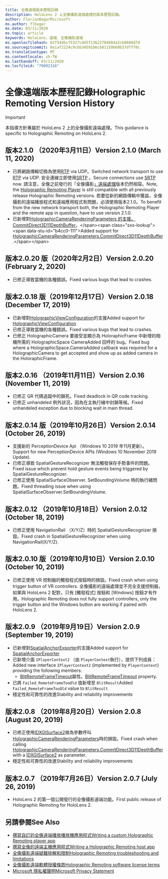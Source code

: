 ```yaml
---
title: 全像遠端版本歷程記錄
description: HoloLens 2 上全像攝影遠端處理的版本歷程記錄。
author: FlorianBagarMicrosoft
ms.author: flbagar
ms.date: 03/11/2020
ms.topic: article
keywords: HoloLens、遠端、全像攝影遠端
ms.openlocfilehash: 62f54dbcf5327cdd5f13622704684a2cb0606d7d
ms.sourcegitcommit: 0a1af2224c9cbb34591b6cb01159b60b37dfff0c
ms.translationtype: MT
ms.contentlocale: zh-TW
ms.lasthandoff: 03/11/2020
ms.locfileid: "79092316"
---
```

# <a name="holographic-remoting-version-history"></a><span data-ttu-id="b4cc0-104">全像遠端版本歷程記錄</span><span class="sxs-lookup"><span data-stu-id="b4cc0-104">Holographic Remoting Version History</span></span>

> [!IMPORTANT]
> <span data-ttu-id="b4cc0-105">本指導方針專屬於 HoloLens 2 上的全像攝影遠端處理。</span><span class="sxs-lookup"><span data-stu-id="b4cc0-105">This guidance is specific to Holographic Remoting on HoloLens 2.</span></span>

## <span data-ttu-id="b4cc0-106">版本2.1.0 （2020年3月11日）<a name="v2.1.0"></a></span><span class="sxs-lookup"><span data-stu-id="b4cc0-106">Version 2.1.0 (March 11, 2020) <a name="v2.1.0"></a></span></span>
* <span data-ttu-id="b4cc0-107">已將網路傳輸切換為使用[RTP](https://en.wikipedia.org/wiki/Real-time_Transport_Protocol) via UDP。</span><span class="sxs-lookup"><span data-stu-id="b4cc0-107">Switched network transport to use [RTP](https://en.wikipedia.org/wiki/Real-time_Transport_Protocol) via UDP.</span></span> <span data-ttu-id="b4cc0-108">安全連線立即使用[SRTP](https://en.wikipedia.org/wiki/Secure_Real-time_Transport_Protocol) 。</span><span class="sxs-lookup"><span data-stu-id="b4cc0-108">Secure connections use [SRTP](https://en.wikipedia.org/wiki/Secure_Real-time_Transport_Protocol) now.</span></span> <span data-ttu-id="b4cc0-109">請注意，全像之前發行的「全像攝影[」遠端處理](holographic-remoting-player.md)版本仍然相容。</span><span class="sxs-lookup"><span data-stu-id="b4cc0-109">Note, the [Holographic Remoting Player](holographic-remoting-player.md) is still compatible with all previously release Holographic Remoting versions.</span></span> <span data-ttu-id="b4cc0-110">若要從新的網路傳輸中獲益，全像攝影的遠端播放程式和遠端應用程式有問題，必須使用版本2.1.0。</span><span class="sxs-lookup"><span data-stu-id="b4cc0-110">To benefit from the new network transport both, the Holographic Remoting Player and the remote app in question, have to use version 2.1.0.</span></span>
* <span data-ttu-id="b4cc0-111">已新增對[HolographicCameraRenderingParameters 的支援。 CommitDirect3D11DepthBuffer](https://docs.microsoft.com/uwp/api/windows.graphics.holographic.holographiccamerarenderingparameters.commitdirect3d11depthbuffer#Windows_Graphics_Holographic_HolographicCameraRenderingParameters_CommitDirect3D11DepthBuffer_Windows_Graphics_DirectX_Direct3D11_IDirect3DSurface_)。</span><span class="sxs-lookup"><span data-stu-id="b4cc0-111">Added support for [HolographicCameraRenderingParameters.CommitDirect3D11DepthBuffer](https://docs.microsoft.com/uwp/api/windows.graphics.holographic.holographiccamerarenderingparameters.commitdirect3d11depthbuffer#Windows_Graphics_Holographic_HolographicCameraRenderingParameters_CommitDirect3D11DepthBuffer_Windows_Graphics_DirectX_Direct3D11_IDirect3DSurface_).</span></span> 

## <span data-ttu-id="b4cc0-112">版本2.0.20 版（2020年2月2日）<a name="v2.0.20"></a></span><span class="sxs-lookup"><span data-stu-id="b4cc0-112">Version 2.0.20 (February 2, 2020) <a name="v2.0.20"></a></span></span>
* <span data-ttu-id="b4cc0-113">已修正導致當機的各種錯誤。</span><span class="sxs-lookup"><span data-stu-id="b4cc0-113">Fixed various bugs that lead to crashes.</span></span>

## <span data-ttu-id="b4cc0-114">版本2.0.18 版（2019年12月17日）<a name="v2.0.18"></a></span><span class="sxs-lookup"><span data-stu-id="b4cc0-114">Version 2.0.18 (December 17, 2019) <a name="v2.0.18"></a></span></span>
* <span data-ttu-id="b4cc0-115">已新增對[HolographicViewConfiguration](https://docs.microsoft.com/uwp/api/windows.graphics.holographic.holographicviewconfiguration)的支援</span><span class="sxs-lookup"><span data-stu-id="b4cc0-115">Added support for [HolographicViewConfiguration](https://docs.microsoft.com/uwp/api/windows.graphics.holographic.holographicviewconfiguration)</span></span>
* <span data-ttu-id="b4cc0-116">已修正導致當機的各種錯誤。</span><span class="sxs-lookup"><span data-stu-id="b4cc0-116">Fixed various bugs that lead to crashes.</span></span>
* <span data-ttu-id="b4cc0-117">已修正 HolographicCamera 要接受並顯示為 HoloraphicFrame 中新增的相機所需的 HolographicSpace CameraAdded 回呼的 bug。</span><span class="sxs-lookup"><span data-stu-id="b4cc0-117">Fixed bug where a HolographicSpace.CameraAdded callback was required for a HolographicCamera to get accepted and show up as added camera in the HoloraphicFrame.</span></span>

## <span data-ttu-id="b4cc0-118">版本2.0.16 （2019年11月11日）<a name="2.0.16"></a></span><span class="sxs-lookup"><span data-stu-id="b4cc0-118">Version 2.0.16 (November 11, 2019) <a name="2.0.16"></a></span></span>
* <span data-ttu-id="b4cc0-119">已修正 QR 代碼追蹤中的鎖死。</span><span class="sxs-lookup"><span data-stu-id="b4cc0-119">Fixed deadlock in QR code tracking.</span></span>
* <span data-ttu-id="b4cc0-120">已修正 unhandeled 例外狀況，因為在主執行緒中封鎖等候。</span><span class="sxs-lookup"><span data-stu-id="b4cc0-120">Fixed unhandeled exception due to blocking wait in main thread.</span></span>

## <span data-ttu-id="b4cc0-121">版本2.0.14 版（2019年10月26日）<a name="v2.0.14"></a></span><span class="sxs-lookup"><span data-stu-id="b4cc0-121">Version 2.0.14 (October 26, 2019) <a name="v2.0.14"></a></span></span>
* <span data-ttu-id="b4cc0-122">支援新的 PerceptionDevice Api （Windows 10 2019 年11月更新）。</span><span class="sxs-lookup"><span data-stu-id="b4cc0-122">Support for new PerceptionDevice APIs (Windows 10 November 2019 Update).</span></span>
* <span data-ttu-id="b4cc0-123">已修正導致 SpatialGestureRecognizer 無法觸發保存手勢事件的問題。</span><span class="sxs-lookup"><span data-stu-id="b4cc0-123">Fixed issue which prevent hold gesture events being triggered by SpatialGestureRecognizer.</span></span>
* <span data-ttu-id="b4cc0-124">已修正使用 SpatialSurfaceObserver. SetBoundingVolume 時的執行緒問題。</span><span class="sxs-lookup"><span data-stu-id="b4cc0-124">Fixed threading issue when using SpatialSurfaceObserver.SetBoundingVolume.</span></span>

## <span data-ttu-id="b4cc0-125">版本2.0.12 （2019年10月18日）<a name="v2.0.12"></a></span><span class="sxs-lookup"><span data-stu-id="b4cc0-125">Version 2.0.12 (October 18, 2019) <a name="v2.0.12"></a></span></span>
* <span data-ttu-id="b4cc0-126">已修正使用 NavigationRail （X/Y/Z）時的 SpatialGestureRecognizer 損毀。</span><span class="sxs-lookup"><span data-stu-id="b4cc0-126">Fixed crash in SpatialGestureRecognizer when using NavigationRail(X/Y/Z).</span></span>

## <span data-ttu-id="b4cc0-127">版本2.0.10 版（2019年10月10日）<a name="v2.0.10"></a></span><span class="sxs-lookup"><span data-stu-id="b4cc0-127">Version 2.0.10 (October 10, 2019) <a name="v2.0.10"></a></span></span>
* <span data-ttu-id="b4cc0-128">已修正使用 VR 控制器的觸發程式按鈕時的損毀。</span><span class="sxs-lookup"><span data-stu-id="b4cc0-128">Fixed crash when using trigger button of VR controllers.</span></span> <span data-ttu-id="b4cc0-129">全像攝影的遠端處理並不完全支援控制器，如果與 HoloLens 2 配對，只有 [觸發程式] 按鈕和 [Windows] 按鈕才有作用。</span><span class="sxs-lookup"><span data-stu-id="b4cc0-129">Holographic Remoting does not fully support controllers, only the trigger button and the Windows button are working if paired with HoloLens 2.</span></span>

## <span data-ttu-id="b4cc0-130">版本2.0.9 （2019年9月19日）<a name="v2.0.9"></a></span><span class="sxs-lookup"><span data-stu-id="b4cc0-130">Version 2.0.9 (September 19, 2019) <a name="v2.0.9"></a></span></span>
* <span data-ttu-id="b4cc0-131">已新增對[SpatialAnchorExporter](https://docs.microsoft.com/uwp/api/windows.perception.spatial.spatialanchorexporter)的支援</span><span class="sxs-lookup"><span data-stu-id="b4cc0-131">Added support for [SpatialAnchorExporter](https://docs.microsoft.com/uwp/api/windows.perception.spatial.spatialanchorexporter)</span></span>
* <span data-ttu-id="b4cc0-132">已新增介面 ```IPlayerContext2``` （由 ```PlayerContext```執行），提供下列成員：</span><span class="sxs-lookup"><span data-stu-id="b4cc0-132">Added new interface ```IPlayerContext2``` (implemented by ```PlayerContext```) providing the following members:</span></span>
  - <span data-ttu-id="b4cc0-133">[BlitRemoteFrameTimeout](holographic-remoting-create-player.md#BlitRemoteFrameTimeout)屬性。</span><span class="sxs-lookup"><span data-stu-id="b4cc0-133">[BlitRemoteFrameTimeout](holographic-remoting-create-player.md#BlitRemoteFrameTimeout)  property.</span></span>
* <span data-ttu-id="b4cc0-134">已將 ```Failed_RemoteFrameTooOld``` 值新增至 ```BlitResult```</span><span class="sxs-lookup"><span data-stu-id="b4cc0-134">Added ```Failed_RemoteFrameTooOld``` value to ```BlitResult```</span></span>
* <span data-ttu-id="b4cc0-135">穩定性和可靠性的改進</span><span class="sxs-lookup"><span data-stu-id="b4cc0-135">Stability and reliability improvements</span></span>

## <span data-ttu-id="b4cc0-136">版本2.0.8 （2019年8月20日）<a name="v2.0.8"></a></span><span class="sxs-lookup"><span data-stu-id="b4cc0-136">Version 2.0.8 (August 20, 2019) <a name="v2.0.8"></a></span></span>

* <span data-ttu-id="b4cc0-137">已修正使用[IDXGISurface2](https://docs.microsoft.com/windows/win32/api/dxgi1_2/nn-dxgi1_2-idxgisurface2)做為參數呼叫[HolographicCameraRenderingParameters](https://docs.microsoft.com/uwp/api/windows.graphics.holographic.holographiccamerarenderingparameters.commitdirect3d11depthbuffer)時的損毀。</span><span class="sxs-lookup"><span data-stu-id="b4cc0-137">Fixed crash when calling [HolographicCameraRenderingParameters.CommitDirect3D11DepthBuffer](https://docs.microsoft.com/uwp/api/windows.graphics.holographic.holographiccamerarenderingparameters.commitdirect3d11depthbuffer) with a [IDXGISurface2](https://docs.microsoft.com/windows/win32/api/dxgi1_2/nn-dxgi1_2-idxgisurface2) as parameter.</span></span>
* <span data-ttu-id="b4cc0-138">穩定性和可靠性的改進</span><span class="sxs-lookup"><span data-stu-id="b4cc0-138">Stability and reliability improvements</span></span>

## <span data-ttu-id="b4cc0-139">版本2.0.7 （2019年7月26日）<a name="v2.0.7"></a></span><span class="sxs-lookup"><span data-stu-id="b4cc0-139">Version 2.0.7 (July 26, 2019) <a name="v2.0.7"></a></span></span>

* <span data-ttu-id="b4cc0-140">HoloLens 2 的第一個公開發行的全像攝影遠端功能。</span><span class="sxs-lookup"><span data-stu-id="b4cc0-140">First public release of Holographic Remoting for HoloLens 2.</span></span>

## <a name="see-also"></a><span data-ttu-id="b4cc0-141">另請參閱</span><span class="sxs-lookup"><span data-stu-id="b4cc0-141">See Also</span></span>
* [<span data-ttu-id="b4cc0-142">撰寫自訂的全像遠端播放播放機應用程式</span><span class="sxs-lookup"><span data-stu-id="b4cc0-142">Writing a custom Holographic Remoting player app</span></span>](holographic-remoting-create-player.md)
* [<span data-ttu-id="b4cc0-143">撰寫全像的遠端主機應用程式</span><span class="sxs-lookup"><span data-stu-id="b4cc0-143">Writing a Holographic Remoting host app</span></span>](holographic-remoting-create-host.md)
* [<span data-ttu-id="b4cc0-144">全像攝影遠端疑難排解和限制</span><span class="sxs-lookup"><span data-stu-id="b4cc0-144">Holographic Remoting troubleshooting and limitations</span></span>](holographic-remoting-troubleshooting.md)
* [<span data-ttu-id="b4cc0-145">全像攝影遠端軟體授權條款</span><span class="sxs-lookup"><span data-stu-id="b4cc0-145">Holographic Remoting software license terms</span></span>](https://docs.microsoft.com/legal/mixed-reality/microsoft-holographic-remoting-software-license-terms)
* [<span data-ttu-id="b4cc0-146">Microsoft 隱私權聲明</span><span class="sxs-lookup"><span data-stu-id="b4cc0-146">Microsoft Privacy Statement</span></span>](https://go.microsoft.com/fwlink/?LinkId=521839)
